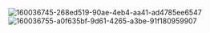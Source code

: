 ![160036745-268ed519-90ae-4eb4-aa41-ad4785ee6547](https://github.com/darshith-v/Web-Development-course-2023/assets/120773600/44c35209-1b9c-4c91-b246-e7d52a6254a5)
![160036755-a0f635bf-9d61-4265-a3be-91f180959907](https://github.com/darshith-v/Web-Development-course-2023/assets/120773600/a84de06d-ba9d-46cb-bfb5-9768cf39036d)
